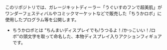 このリポジトリでは、ガレージキットディーラー「うぐいすのフンで超美肌」がワンダーフェスティバルやコミックマーケットなどで販売した「ちうかロボ」に使用したプログラム等を公開します。

* ちうかロボとは
“ちんまいディスプレイでも/うつるよ！/かっこいい！/ロボ”の頭文字を取って命名した、本物ディスプレイ入りアクションフィギュアです。
